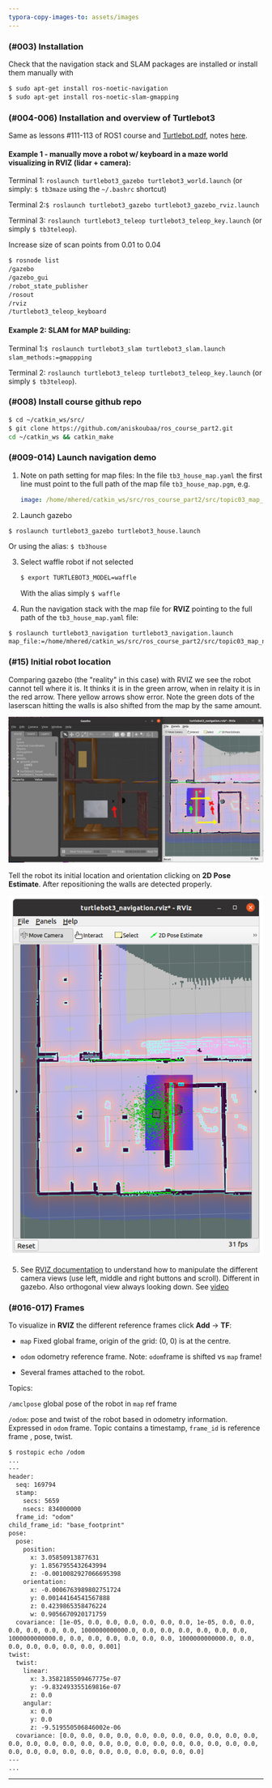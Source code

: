 ```yaml
---
typora-copy-images-to: assets/images
---
```


### (#003) Installation

Check that the navigation stack and SLAM packages are installed or install them manually with 

```bash
$ sudo apt-get install ros-noetic-navigation
$ sudo apt-get install ros-noetic-slam-gmapping
```

### (#004-006) Installation and overview of Turtlebot3

Same as lessons #111-113 of ROS1 course and [Turtlebot.pdf](./course-materials/111-Turtlebot3.pdf ), notes [here](./2.ROS-essentials-Motion-Nov21-L82-112.md).

#### Example 1 - manually move a robot w/ keyboard in a maze world visualizing in RVIZ (lidar + camera):

Terminal 1: `roslaunch turtlebot3_gazebo turtlebot3_world.launch`  (or simply: `$ tb3maze` using the `~/.bashrc` shortcut)

Terminal 2:`$ roslaunch turtlebot3_gazebo turtlebot3_gazebo_rviz.launch`

Terminal 3: `roslaunch turtlebot3_teleop turtlebot3_teleop_key.launch`  (or simply `$ tb3teleop`).

Increase size of scan points from 0.01 to 0.04

```bash
$ rosnode list
/gazebo
/gazebo_gui
/robot_state_publisher
/rosout
/rviz
/turtlebot3_teleop_keyboard
```

#### Example 2: SLAM for MAP building:

Terminal 1:`$ roslaunch turtlebot3_slam turtlebot3_slam.launch slam_methods:=gmappping`

Terminal 2: `roslaunch turtlebot3_teleop turtlebot3_teleop_key.launch`  (or simply `$ tb3teleop`).

### (#008) Install course github repo

```bash
$ cd ~/catkin_ws/src/
$ git clone https://github.com/aniskoubaa/ros_course_part2.git
cd ~/catkin_ws && catkin_make
```

### (#009-014) Launch navigation demo 

1. Note on path setting for map files: In the file `tb3_house_map.yaml` the first line must point to the full path of the map file `tb3_house_map.pgm`, e.g. 

   ````yaml
   image: /home/mhered/catkin_ws/src/ros_course_part2/src/topic03_map_navigation/tb3map/tb3_house_map.pgm
   ````

2)  Launch gazebo

   ```bash
   $ roslaunch turtlebot3_gazebo turtlebot3_house.launch
   ```

   Or using the alias: `$ tb3house` 

3) Select waffle robot if not selected 

   ```bash
   $ export TURTLEBOT3_MODEL=waffle
   ```

   With the alias simply `$ waffle`

4) Run the navigation stack with the map file for **RVIZ** pointing to the full path of the `tb3_house_map.yaml` file: 

```
$ roslaunch turtlebot3_navigation turtlebot3_navigation.launch map_file:=/home/mhered/catkin_ws/src/ros_course_part2/src/topic03_map_navigation/tb3map/tb3_house_map.yaml
```

### (#15) Initial robot location

Comparing gazebo (the "reality" in this case) with RVIZ we see the robot cannot tell where it is. It thinks it is in the green arrow, when in relaity it is in the red arrow. There yellow arrows show error. Note the green dots of the laserscan hitting the walls is also shifted from the map by the same amount. 

![Screenshot_2022-01-11_00-17-46-arrows](assets/images/Screenshot_2022-01-11_00-17-46-arrows.png)

Tell the robot its initial location and orientation clicking on **2D Pose Estimate**. After repositioning the walls are detected properly.

![Screenshot from 2022-01-11 00-32-39](assets/images/Screenshot_2022-01-11_00-32-39.png)

5. See [RVIZ documentation](http://wiki.ros.org/rviz/UserGuide#The_different_camera_types) to understand how to manipulate the different camera views (use left, middle and right buttons and scroll). Different in gazebo. Also orthogonal view always looking down. See [video](https://kapwi.ng/c/1Sf87bU3MN)

### (#016-017) Frames

To visualize in **RVIZ** the different reference frames click **Add** -> **TF**: 

*  `map` Fixed global frame, origin of the grid: (0, 0) is at the centre.

* `odom` odometry reference frame. Note: `odom`frame is shifted vs `map` frame! 

* Several frames attached to the robot.

Topics:

`/amclpose` global pose of the robot in `map` ref frame

`/odom`: pose and twist of the robot based in odometry information. Expressed in `odom` frame. Topic contains a timestamp, `frame_id` is reference frame , pose, twist. 



```
$ rostopic echo /odom
...
---
header: 
  seq: 169794
  stamp: 
    secs: 5659
    nsecs: 834000000
  frame_id: "odom"
child_frame_id: "base_footprint"
pose: 
  pose: 
    position: 
      x: 3.05850913877631
      y: 1.8567955432643994
      z: -0.0010082927066695398
    orientation: 
      x: -0.0006763989802751724
      y: 0.00144164541567888
      z: 0.4239865358476224
      w: 0.9056670920171759
  covariance: [1e-05, 0.0, 0.0, 0.0, 0.0, 0.0, 0.0, 1e-05, 0.0, 0.0, 0.0, 0.0, 0.0, 0.0, 1000000000000.0, 0.0, 0.0, 0.0, 0.0, 0.0, 0.0, 1000000000000.0, 0.0, 0.0, 0.0, 0.0, 0.0, 0.0, 1000000000000.0, 0.0, 0.0, 0.0, 0.0, 0.0, 0.0, 0.001]
twist: 
  twist: 
    linear: 
      x: 3.3582185509467775e-07
      y: -9.832493355169816e-07
      z: 0.0
    angular: 
      x: 0.0
      y: 0.0
      z: -9.519550506846002e-06
  covariance: [0.0, 0.0, 0.0, 0.0, 0.0, 0.0, 0.0, 0.0, 0.0, 0.0, 0.0, 0.0, 0.0, 0.0, 0.0, 0.0, 0.0, 0.0, 0.0, 0.0, 0.0, 0.0, 0.0, 0.0, 0.0, 0.0, 0.0, 0.0, 0.0, 0.0, 0.0, 0.0, 0.0, 0.0, 0.0, 0.0]
---
...
```

---

